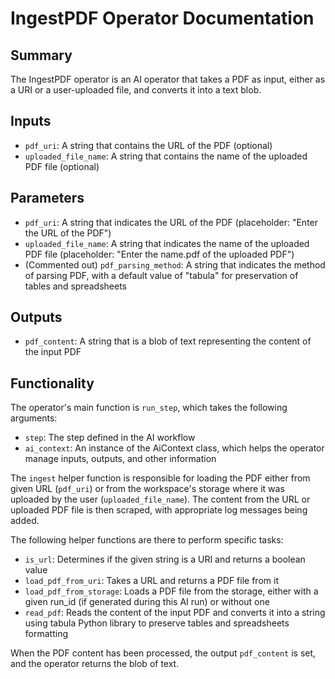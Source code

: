 # IngestPDF Operator Documentation

## Summary

The IngestPDF operator is an AI operator that takes a PDF as input, either as a URI or a user-uploaded file, and converts it into a text blob.

## Inputs

- `pdf_uri`: A string that contains the URL of the PDF (optional)
- `uploaded_file_name`: A string that contains the name of the uploaded PDF file (optional)

## Parameters

- `pdf_uri`: A string that indicates the URL of the PDF (placeholder: "Enter the URL of the PDF")
- `uploaded_file_name`: A string that indicates the name of the uploaded PDF file (placeholder: "Enter the name.pdf of the uploaded PDF")
- (Commented out) `pdf_parsing_method`: A string that indicates the method of parsing PDF, with a default value of "tabula" for preservation of tables and spreadsheets

## Outputs

- `pdf_content`: A string that is a blob of text representing the content of the input PDF

## Functionality

The operator's main function is `run_step`, which takes the following arguments:

- `step`: The step defined in the AI workflow
- `ai_context`: An instance of the AiContext class, which helps the operator manage inputs, outputs, and other information

The `ingest` helper function is responsible for loading the PDF either from given URL (`pdf_uri`) or from the workspace's storage where it was uploaded by the user (`uploaded_file_name`). The content from the URL or uploaded PDF file is then scraped, with appropriate log messages being added.

The following helper functions are there to perform specific tasks:

- `is_url`: Determines if the given string is a URI and returns a boolean value
- `load_pdf_from_uri`: Takes a URL and returns a PDF file from it
- `load_pdf_from_storage`: Loads a PDF file from the storage, either with a given run_id (if generated during this AI run) or without one
- `read_pdf`: Reads the content of the input PDF and converts it into a string using tabula Python library to preserve tables and spreadsheets formatting

When the PDF content has been processed, the output `pdf_content` is set, and the operator returns the blob of text.
